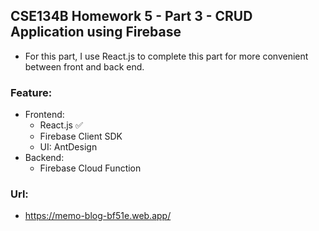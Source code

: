 ## CSE134B Homework 5 - Part 3 - CRUD Application using Firebase
- For this part, I use React.js to complete this part for more convenient between front and back end.
### Feature:
- Frontend:
  - React.js :white_check_mark:
  - Firebase Client SDK
  - UI: AntDesign
- Backend:
  - Firebase Cloud Function
### Url:
  - https://memo-blog-bf51e.web.app/

